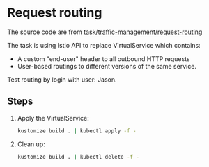 # Request routing

The source code are from [task/traffic-management/request-routing](https://istio.io/latest/docs/tasks/traffic-management/request-routing/)

The task is using Istio API to replace VirtualService which contains:

- A custom "end-user" header to all outbound HTTP requests
- User-based routings to different versions of the same service.

Test routing by login with user: Jason.

## Steps

1. Apply the VirtualService:

   ```bash
   kustomize build . | kubectl apply -f -
   ```

2. Clean up:
   ```bash
   kustomize build . | kubectl delete -f -
   ```
